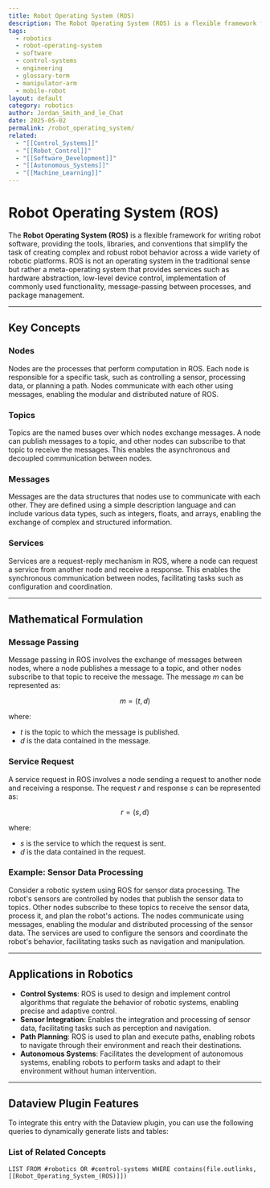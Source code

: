 ```yaml
---
title: Robot Operating System (ROS)
description: The Robot Operating System (ROS) is a flexible framework for writing robot software, providing the tools, libraries, and conventions that simplify the task of creating complex and robust robot behavior across a wide variety of robotic platforms.
tags:
  - robotics
  - robot-operating-system
  - software
  - control-systems
  - engineering
  - glossary-term
  - manipulator-arm
  - mobile-robot
layout: default
category: robotics
author: Jordan_Smith_and_le_Chat
date: 2025-05-02
permalink: /robot_operating_system/
related:
  - "[[Control_Systems]]"
  - "[[Robot_Control]]"
  - "[[Software_Development]]"
  - "[[Autonomous_Systems]]"
  - "[[Machine_Learning]]"
---
```


# Robot Operating System (ROS)

The **Robot Operating System (ROS)** is a flexible framework for writing robot software, providing the tools, libraries, and conventions that simplify the task of creating complex and robust robot behavior across a wide variety of robotic platforms. ROS is not an operating system in the traditional sense but rather a meta-operating system that provides services such as hardware abstraction, low-level device control, implementation of commonly used functionality, message-passing between processes, and package management.

---

## Key Concepts

### Nodes

Nodes are the processes that perform computation in ROS. Each node is responsible for a specific task, such as controlling a sensor, processing data, or planning a path. Nodes communicate with each other using messages, enabling the modular and distributed nature of ROS.

### Topics

Topics are the named buses over which nodes exchange messages. A node can publish messages to a topic, and other nodes can subscribe to that topic to receive the messages. This enables the asynchronous and decoupled communication between nodes.

### Messages

Messages are the data structures that nodes use to communicate with each other. They are defined using a simple description language and can include various data types, such as integers, floats, and arrays, enabling the exchange of complex and structured information.

### Services

Services are a request-reply mechanism in ROS, where a node can request a service from another node and receive a response. This enables the synchronous communication between nodes, facilitating tasks such as configuration and coordination.

---

## Mathematical Formulation

### Message Passing

Message passing in ROS involves the exchange of messages between nodes, where a node publishes a message to a topic, and other nodes subscribe to that topic to receive the message. The message $m$ can be represented as:

$$
m = (t, d)
$$

where:
- $t$ is the topic to which the message is published.
- $d$ is the data contained in the message.

### Service Request

A service request in ROS involves a node sending a request to another node and receiving a response. The request $r$ and response $s$ can be represented as:

$$
r = (s, d)
$$

where:
- $s$ is the service to which the request is sent.
- $d$ is the data contained in the request.

### Example: Sensor Data Processing

Consider a robotic system using ROS for sensor data processing. The robot's sensors are controlled by nodes that publish the sensor data to topics. Other nodes subscribe to these topics to receive the sensor data, process it, and plan the robot's actions. The nodes communicate using messages, enabling the modular and distributed processing of the sensor data. The services are used to configure the sensors and coordinate the robot's behavior, facilitating tasks such as navigation and manipulation.

---

## Applications in Robotics

- **Control Systems**: ROS is used to design and implement control algorithms that regulate the behavior of robotic systems, enabling precise and adaptive control.
- **Sensor Integration**: Enables the integration and processing of sensor data, facilitating tasks such as perception and navigation.
- **Path Planning**: ROS is used to plan and execute paths, enabling robots to navigate through their environment and reach their destinations.
- **Autonomous Systems**: Facilitates the development of autonomous systems, enabling robots to perform tasks and adapt to their environment without human intervention.

---

## Dataview Plugin Features

To integrate this entry with the Dataview plugin, you can use the following queries to dynamically generate lists and tables:

### List of Related Concepts

```dataview
LIST FROM #robotics OR #control-systems WHERE contains(file.outlinks, [[Robot_Operating_System_(ROS)]])
